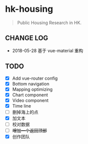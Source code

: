 # hk-housing

> Public Housing Research in HK.

## CHANGE LOG

* 2018-05-28 基于 vue-material 重构

## TODO

* [x] Add vue-router config
* [x] Bottom navigation
* [x] Mapping optimizing
* [x] Chart component
* [x] Video component
* [x] Time line
* [ ] 删掉海上的点
* [x] 加文本
* [ ] 校对数据
* [ ] ~~增加一个返回顶部~~
* [x] 创作团队
